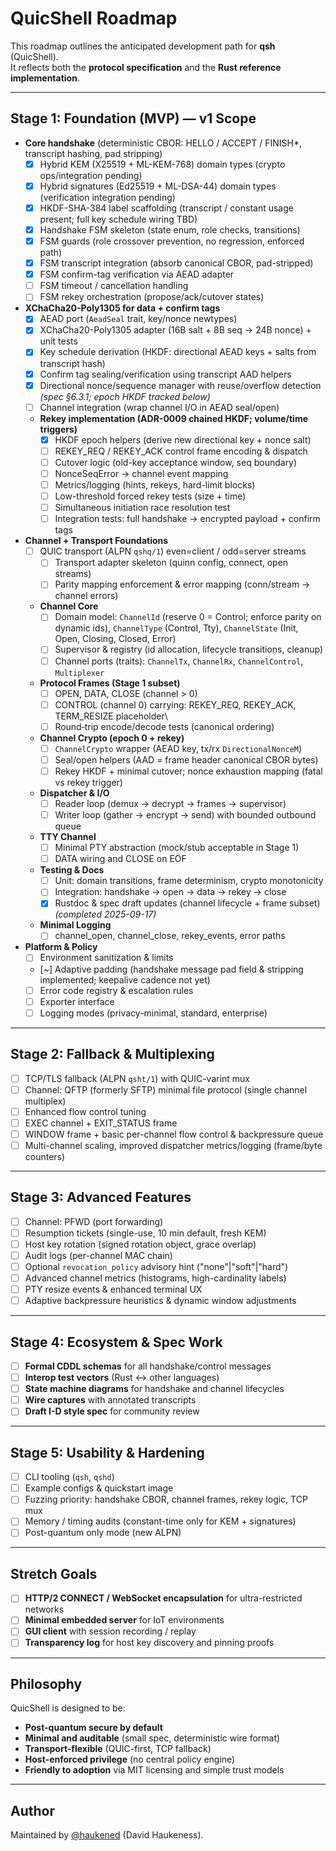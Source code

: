 # QuicShell Roadmap

This roadmap outlines the anticipated development path for **qsh** (QuicShell).  
It reflects both the **protocol specification** and the **Rust reference implementation**.

---

## Stage 1: Foundation (MVP) — v1 Scope

- **Core handshake** (deterministic CBOR: HELLO / ACCEPT / FINISH*, transcript hashing, pad stripping)
  - [x] Hybrid KEM (X25519 + ML-KEM-768) domain types (crypto ops/integration pending)
  - [x] Hybrid signatures (Ed25519 + ML-DSA-44) domain types (verification integration pending)
  - [x] HKDF-SHA-384 label scaffolding (transcript / constant usage present; full key schedule wiring TBD)
  - [x] Handshake FSM skeleton (state enum, role checks, transitions)
  - [x] FSM guards (role crossover prevention, no regression, enforced path)
  - [x] FSM transcript integration (absorb canonical CBOR, pad-stripped)
  - [x] FSM confirm-tag verification via AEAD adapter
  - [ ] FSM timeout / cancellation handling
  - [ ] FSM rekey orchestration (propose/ack/cutover states)

- **XChaCha20-Poly1305 for data + confirm tags**
  - [x] AEAD port (`AeadSeal` trait, key/nonce newtypes)
  - [x] XChaCha20-Poly1305 adapter (16B salt + 8B seq -> 24B nonce) + unit tests
  - [x] Key schedule derivation (HKDF: directional AEAD keys + salts from transcript hash)
  - [x] Confirm tag sealing/verification using transcript AAD helpers
  - [x] Directional nonce/sequence manager with reuse/overflow detection *(spec §6.3.1; epoch HKDF tracked below)*
  - [ ] Channel integration (wrap channel I/O in AEAD seal/open)
  - **Rekey implementation (ADR-0009 chained HKDF; volume/time triggers)**
    - [x] HKDF epoch helpers (derive new directional key + nonce salt)
    - [ ] REKEY_REQ / REKEY_ACK control frame encoding & dispatch
    - [ ] Cutover logic (old-key acceptance window, seq boundary)
    - [ ] NonceSeqError -> channel event mapping
    - [ ] Metrics/logging (hints, rekeys, hard-limit blocks)
    - [ ] Low-threshold forced rekey tests (size + time)
    - [ ] Simultaneous initiation race resolution test
    - [ ] Integration tests: full handshake -> encrypted payload + confirm tags

- **Channel + Transport Foundations**
  - [ ] QUIC transport (ALPN `qshq/1`) even=client / odd=server streams
    - [ ] Transport adapter skeleton (quinn config, connect, open streams)
    - [ ] Parity mapping enforcement & error mapping (conn/stream -> channel errors)
  - **Channel Core**
    - [ ] Domain model: `ChannelId` (reserve 0 = Control; enforce parity on dynamic ids), `ChannelType` (Control, Tty), `ChannelState` (Init, Open, Closing, Closed, Error)
    - [ ] Supervisor & registry (id allocation, lifecycle transitions, cleanup)
    - [ ] Channel ports (traits): `ChannelTx`, `ChannelRx`, `ChannelControl`, `Multiplexer`
  - **Protocol Frames (Stage 1 subset)**
    - [ ] OPEN, DATA, CLOSE (channel > 0)
    - [ ] CONTROL (channel 0) carrying: REKEY_REQ, REKEY_ACK, TERM_RESIZE placeholder\
    - [ ] Round‑trip encode/decode tests (canonical ordering)
  - **Channel Crypto (epoch 0 + rekey)**
    - [ ] `ChannelCrypto` wrapper (AEAD key, tx/rx `DirectionalNonceM`)
    - [ ] Seal/open helpers (AAD = frame header canonical CBOR bytes)
    - [ ] Rekey HKDF + minimal cutover; nonce exhaustion mapping (fatal vs rekey trigger)
  - **Dispatcher & I/O**
    - [ ] Reader loop (demux -> decrypt -> frames -> supervisor)
    - [ ] Writer loop (gather -> encrypt -> send) with bounded outbound queue
  - **TTY Channel**
    - [ ] Minimal PTY abstraction (mock/stub acceptable in Stage 1)
    - [ ] DATA wiring and CLOSE on EOF
  - **Testing & Docs**
    - [ ] Unit: domain transitions, frame determinism, crypto monotonicity
    - [ ] Integration: handshake -> open -> data -> rekey -> close
    - [x] Rustdoc & spec draft updates (channel lifecycle + frame subset) *(completed 2025-09-17)*
  - **Minimal Logging**
    - [ ] channel_open, channel_close, rekey_events, error paths

- **Platform & Policy**
  - [ ] Environment sanitization & limits
  - [~] Adaptive padding (handshake message pad field & stripping implemented; keepalive cadence not yet)
  - [ ] Error code registry & escalation rules
  - [ ] Exporter interface
  - [ ] Logging modes (privacy-minimal, standard, enterprise)

---

## Stage 2: Fallback & Multiplexing

- [ ] TCP/TLS fallback (ALPN `qsht/1`) with QUIC-varint mux
- [ ] Channel: QFTP (formerly SFTP) minimal file protocol (single channel multiplex)
- [ ] Enhanced flow control tuning
 - [ ] EXEC channel + EXIT_STATUS frame
 - [ ] WINDOW frame + basic per-channel flow control & backpressure queue
 - [ ] Multi-channel scaling, improved dispatcher metrics/logging (frame/byte counters)

---

## Stage 3: Advanced Features

- [ ] Channel: PFWD (port forwarding)
- [ ] Resumption tickets (single-use, 10 min default, fresh KEM)
- [ ] Host key rotation (signed rotation object, grace overlap)
- [ ] Audit logs (per-channel MAC chain)
- [ ] Optional `revocation_policy` advisory hint ("none"|"soft"|"hard")
 - [ ] Advanced channel metrics (histograms, high-cardinality labels)
 - [ ] PTY resize events & enhanced terminal UX
 - [ ] Adaptive backpressure heuristics & dynamic window adjustments

---

## Stage 4: Ecosystem & Spec Work

- [ ] **Formal CDDL schemas** for all handshake/control messages
- [ ] **Interop test vectors** (Rust <-> other languages)
- [ ] **State machine diagrams** for handshake and channel lifecycles
- [ ] **Wire captures** with annotated transcripts
- [ ] **Draft I-D style spec** for community review

---

## Stage 5: Usability & Hardening

- [ ] CLI tooling (`qsh`, `qshd`)
- [ ] Example configs & quickstart image
- [ ] Fuzzing priority: handshake CBOR, channel frames, rekey logic, TCP mux
- [ ] Memory / timing audits (constant-time only for KEM + signatures)
- [ ] Post-quantum only mode (new ALPN)

---

## Stretch Goals

- [ ] **HTTP/2 CONNECT / WebSocket encapsulation** for ultra-restricted networks
- [ ] **Minimal embedded server** for IoT environments
- [ ] **GUI client** with session recording / replay
- [ ] **Transparency log** for host key discovery and pinning proofs

---

## Philosophy

QuicShell is designed to be:
- **Post-quantum secure by default**  
- **Minimal and auditable** (small spec, deterministic wire format)  
- **Transport-flexible** (QUIC-first, TCP fallback)  
- **Host-enforced privilege** (no central policy engine)  
- **Friendly to adoption** via MIT licensing and simple trust models  

---

## Author

Maintained by [@haukened](https://github.com/haukened) (David Haukeness).